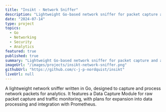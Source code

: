 ```yaml
---
title: "Insikt - Network Sniffer"
description: "Lightweight Go-based network sniffer for packet capture and analytics."
date: "2024-07-14"
type: project
topics:
  - Go
  - Networking
  - Security
  - Analytics
featured: true
published: true
summary: "Lightweight Go-based network sniffer for packet capture and analytics."
imageUrl: "/images/projects/insikt-network-sniffer.png"
githubUrl: "https://github.com/c-j-p-nordquist/insikt"
liveUrl: null
---
```


A lightweight network sniffer written in Go, designed to capture and process network packets for analytics. It features a Data Capture Module for raw packet capture and traffic monitoring, with plans for expansion into data processing and integration with Prometheus.